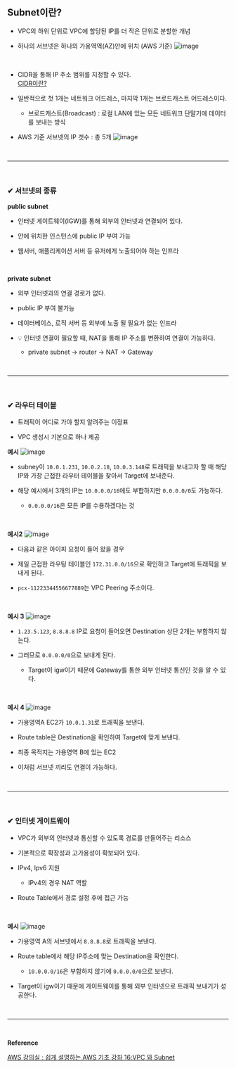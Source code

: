 ## Subnet이란?
- VPC의 하위 단위로 VPC에 할당된 IP를 더 작은 단위로 분할한 개념

- 하나의 서브넷은 하나의 가용역역(AZ)안에 위치 (AWS 기준)
![image](https://github.com/yejun95/Today-I-Learn/assets/121341413/af952fe9-906d-4f6e-9c9f-b9883d4bb699)
<br>

- CIDR을 통해 IP 주소 범위를 지정할 수 있다.<br>
[CIDR이란?](https://github.com/yejun95/Today-I-Learn/blob/master/Network/CIDR.md)

- 일반적으로 첫 1개는 네트워크 어드레스, 마지막 1개는 브로드캐스트 어드레스이다.
  - 브로드캐스트(Broadcast) : 로컬 LAN에 있는 모든 네트워크 단말기에 데이터를 보내는 방식

- AWS 기준 서브넷의 IP 갯수 : 총 5개
![image](https://github.com/yejun95/Today-I-Learn/assets/121341413/a3630e9e-a9fc-410b-97a4-45cd79c315fb)
<br>
<hr>
<br>

### ✔ 서브넷의 종류
**public subnet**
- 인터넷 게이트웨이(IGW)를 통해 외부의 인터넷과 연결되어 있다.

- 안에 위치한 인스턴스에 public IP 부여 가능

- 웹서버, 애플리케이션 서버 등 유저에게 노출되어야 하는 인프라
<br>

**private subnet**
- 외부 인터넷과의 연결 경로가 없다.

- public IP 부여 불가능

- 데이터베이스, 로직 서버 등 외부에 노출 될 필요가 없는 인프라

- 💡 인터넷 연결이 필요할 때, NAT을 통해 IP 주소를 변환하여 연결이 가능하다.
  - private subnet -> router -> NAT -> Gateway
<br>
<hr>
<br>

### ✔ 라우터 테이블
- 트래픽이 어디로 가야 할지 알려주는 이정표

- VPC 생성시 기본으로 하나 제공

**예시**
![image](https://github.com/yejun95/Today-I-Learn/assets/121341413/d19dda9f-12a7-4805-9df7-fe7f9d32ec2b)
<br>

- subney이 `10.0.1.231`, `10.0.2.18`, `10.0.3.148`로 트래픽을 보내고자 할 때
해당 IP와 가장 근접한 라우터 테이블을 찾아서 Target에 보내준다.

- 해당 예시에서 3개의 IP는 `10.0.0.0/16`에도 부합하지만 `0.0.0.0/0`도 가능하다.
  - `0.0.0.0/16`은 모든 IP를 수용하겠다는 것
<br>

**예시2**
![image](https://github.com/yejun95/Today-I-Learn/assets/121341413/8142d86f-775b-46f4-af80-c2b5fa08d1b6)
<br>

- 다음과 같은 아이피 요청이 들어 왔을 경우

- 제일 근접한 라우팅 테이블인 `172.31.0.0/16`으로 확인하고 Target에 트래픽을 보내게 된다.

- `pcx-11223344556677889`는 VPC Peering 주소이다.
<br>

**예시 3**
![image](https://github.com/yejun95/Today-I-Learn/assets/121341413/90daa8b4-87af-4c08-b9d2-243453eb5afa)
<br>

- `1.23.5.123`, `8.8.8.8` IP로 요청이 들어오면 Destination 상단 2개는 부합하지 않는다.

- 그러므로 `0.0.0.0/0`으로 보내게 된다.
  - Target이 igw이기 때문에 Gateway를 통한 외부 인터넷 통신인 것을 알 수 있다.
<br>

**예시 4**
![image](https://github.com/yejun95/Today-I-Learn/assets/121341413/3fb2db06-8e85-46e9-b54f-42005cb603c4)
<br>

- 가용영역A EC2가 `10.0.1.31`로 트래픽을 보낸다.

- Route table은 Destination을 확인하여 Target에 맞게 보낸다.

- 최종 목적지는 가용영역 B에 있는 EC2

- 이처럼 서브넷 끼리도 연결이 가능하다.
<br>
<hr>
<br>

### ✔ 인터넷 게이트웨이
- VPC가 외부의 인터넷과 통신할 수 있도록 경로를 만들어주는 리소스

- 기본적으로 확장성과 고가용성이 확보되어 있다.

- IPv4, Ipv6 지원
  - IPv4의 경우 NAT 역할
 
- Route Table에서 경로 설정 후에 접근 가능
<br>

**예시**
![image](https://github.com/yejun95/Today-I-Learn/assets/121341413/abd5f9dd-b3d4-4d40-b118-708a4690db0c)

- 가용영역 A의 서브넷에서 `8.8.8.8`로 트래픽을 보낸다.

- Route table에서 해당 IP주소에 맞는 Destination을 확인한다.
  - `10.0.0.0/16`은 부합하지 않기에 `0.0.0.0/0`으로 보낸다.
 
- Target이 igw이기 때문에 게이트웨이를 통해 외부 인터넷으로 트래픽 보내기가 성공한다.
<br>
<hr>
<br>

**Reference**<br>

[AWS 강의실 : 쉽게 설명하는 AWS 기초 강좌 16:VPC 와 Subnet](https://www.youtube.com/watch?v=WY2xoIClOFA)
